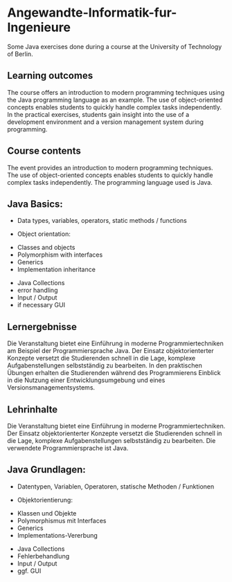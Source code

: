 # Angewandte-Informatik-fur-Ingenieure
Some Java exercises done during a course at the University of Technology of Berlin. 

## Learning outcomes
The course offers an introduction to modern programming techniques using the Java programming language as an example. The use of object-oriented concepts enables students to quickly handle complex tasks independently. In the practical exercises, students gain insight into the use of a development environment and a version management system during programming.
## Course contents
The event provides an introduction to modern programming techniques. The use of object-oriented concepts enables students to quickly handle complex tasks independently. The programming language used is Java.
## Java Basics:
* Data types, variables, operators, static methods / functions
- Object orientation:
* Classes and objects
* Polymorphism with interfaces
* Generics
* Implementation inheritance
- Java Collections
- error handling
- Input / Output
- if necessary GUI

## Lernergebnisse
Die Veranstaltung bietet eine Einführung in moderne Programmiertechniken am Beispiel der Programmiersprache Java. Der Einsatz objektorienterter Konzepte versetzt die Studierenden schnell in die Lage, komplexe Aufgabenstellungen selbstständig zu bearbeiten. In den praktischen Übungen erhalten die Studierenden während des Programmierens Einblick in die Nutzung einer Entwicklungsumgebung und eines Versionsmanagementsystems.
## Lehrinhalte
Die Veranstaltung bietet eine Einführung in moderne Programmiertechniken. Der Einsatz objektorienterter Konzepte versetzt die Studierenden schnell in die Lage, komplexe Aufgabenstellungen selbstständig zu bearbeiten. Die verwendete Programmiersprache ist Java.
## Java Grundlagen: 
* Datentypen, Variablen, Operatoren, statische Methoden / Funktionen
- Objektorientierung: 
* Klassen und Objekte
* Polymorphismus mit Interfaces
* Generics
* Implementations-Vererbung
- Java Collections
- Fehlerbehandlung
- Input / Output
- ggf. GUI
